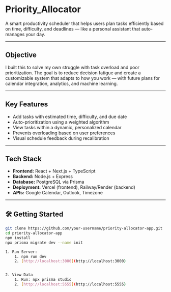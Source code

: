 # Priority_Allocator

A smart productivity scheduler that helps users plan tasks efficiently based on time, difficulty, and deadlines — like a personal assistant that auto-manages your day.

---

## Objective

I built this to solve my own struggle with task overload and poor prioritization. The goal is to reduce decision fatigue and create a customizable system that adapts to how you work — with future plans for calendar integration, analytics, and machine learning.

---

## Key Features

- Add tasks with estimated time, difficulty, and due date  
- Auto-prioritization using a weighted algorithm  
- View tasks within a dynamic, personalized calendar  
- Prevents overloading based on user preferences  
- Visual schedule feedback during recalibration  

---

## Tech Stack

- **Frontend:** React + Next.js + TypeScript  
- **Backend:** Node.js + Express  
- **Database:** PostgreSQL via Prisma  
- **Deployment:** Vercel (frontend), Railway/Render (backend)  
- **APIs:** Google Calendar, Outlook, Timezone

---

## 🛠️ Getting Started

```bash
git clone https://github.com/your-username/priority-allocator-app.git
cd priority-allocator-app
npm install
npx prisma migrate dev --name init

1. Run Server: 
    1. npm run dev 
    2. [http://localhost:3000](http://localhost:3000)


2. View Data
    1. Run: npx prisma studio
    2. [http://localhost:5555](http://localhost:5555)

